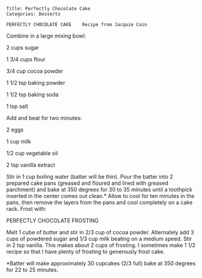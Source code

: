 ~~~ recipe-info
Title: Perfectly Chocolate Cake
Categories: Desserts
~~~

    PERFECTLY CHOCOLATE CAKE    Recipe from Jacquie Cain

Combine in a large mixing bowl:

2 cups sugar

1 3/4 cups flour

3/4 cup cocoa powder

1 1/2 tsp baking powder

1 1/2 tsp baking soda

1 tsp salt

Add and beat for two minutes:

2 eggs

1 cup milk

1/2 cup vegetable oil

2 tsp vanilla extract

Stir in 1 cup boiling water (batter will be thin).  Pour the batter into 2 prepared cake pans
(greased and floured and lined with greased parchment) and bake at 350 degrees for 30 to 35 minutes
until a toothpick inserted in the center comes out clean.*  Allow to cool for ten minutes in the
pans, then remove the layers from the pans and cool completely on a cake rack.  Frost with:

PERFECTLY CHOCOLATE FROSTING

Melt 1 cube of butter and stir in 2/3 cup of cocoa powder.  Alternately add 3 cups of powdered sugar
and 1/3 cup milk beating on a medium speed.  Stir in 2 tsp vanilla.  This makes about 2 cups of
frosting.  I sometimes make 1 1/2 recipe so that I have plenty of frosting to generously frost cake.

*Batter will make approximately 30 cupcakes (2/3 full) bake at 350 degrees for 22 to 25 minutes.

